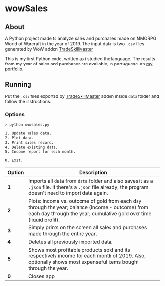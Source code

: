 # wowSales

## About
A Python project made to analyze sales and purchases made on MMORPG World of Warcraft in the year of 2019. The input data is two `.csv` files generated by WoW addon [TradeSkillMaster](https://www.tradeskillmaster.com/)

This is my first Python code, written as i studied the language. The results from my year of sales and purchases are available, in portuguese, on [my portfolio](https://hugobrancowb.github.io/).

## Running
Put the `.csv` files exported by [TradeSkillMaster](https://www.tradeskillmaster.com/) addon inside `data` folder and follow the instructions.

### Options
```bash
> python wowsales.py

1. Update sales data.
2. Plot data.
3. Print sales record.
4. Delete existing data.
5. Income report for each month.

0. Exit.
```

Option | Description
--- | --- 
**1** | Imports all data from `data` folder and also saves it as a `.json` file. If there's a `.json` file already, the program doesn't need to import data again.
**2** | Plots: income vs. outcome of gold from each day through the year; balance (income - outcome) from each day through the year; cumulative gold over time (liquid profit).
**3** | Simply prints on the screen all sales and purchases made through the entire year.
**4** | Deletes all previously imported data.
**5** | Shows most profitable products sold and its respectively income for each month of 2019. Also, optionally shows most expenseful items bought through the year.
**0** | Closes app.
